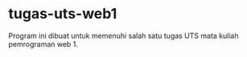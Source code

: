 # tugas-uts-web1
Program ini dibuat untuk memenuhi salah satu tugas UTS mata kuliah pemrograman web 1.
